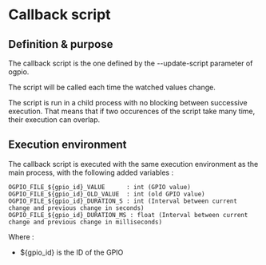 Callback script
===============

Definition & purpose
--------------------

The callback script is the one defined by the --update-script parameter
of ogpio.

The script will be called each time the watched values change.

The script is run in a child process with no blocking between
successive execution. That means that if two occurences of the
script take many time, their execution can overlap.

Execution environment
---------------------

The callback script is executed with the same execution environment
as the main process, with the following added variables :

~~~
OGPIO_FILE_${gpio_id}_VALUE      : int (GPIO value)
OGPIO_FILE_${gpio_id}_OLD_VALUE  : int (old GPIO value)
OGPIO_FILE_${gpio_id}_DURATION_S : int (Interval between current change and previous change in seconds)
OGPIO_FILE_${gpio_id}_DURATION_MS : float (Interval between current change and previous change in milliseconds)
~~~

Where :

 - ${gpio_id} is the ID of the GPIO
